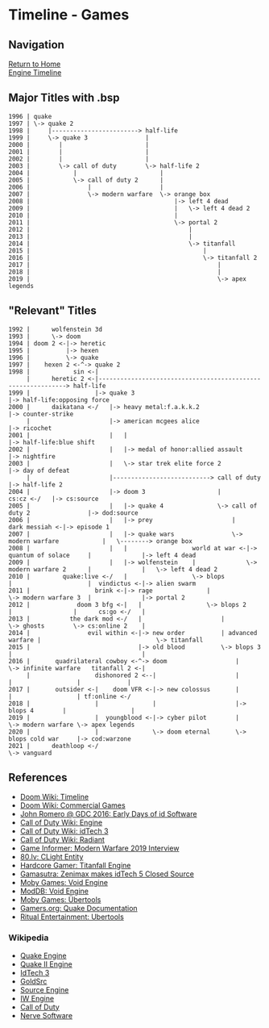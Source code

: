 # Timeline - Games

## Navigation

[Return to Home](../index.md)  
[Engine Timeline](./engines.md)


## Major Titles with .bsp

```
1996 | quake
1997 | \-> quake 2
1998 |     |------------------------> half-life
1999 |     \-> quake 3                |
2000 |        |                       |
2001 |        |                       |
2002 |        |                       |
2003 |        \-> call of duty        \-> half-life 2
2004 |            |                       |
2005 |            \-> call of duty 2      |
2006 |                |                   |
2007 |                \-> modern warfare  \-> orange box
2008 |                                        |-> left 4 dead
2009 |                                        |   \-> left 4 dead 2
2010 |                                        |
2011 |                                        \-> portal 2
2012 |                                            |
2013 |                                            |
2014 |                                            \-> titanfall
2015 |                                                |
2016 |                                                \-> titanfall 2
2017 |                                                    |
2018 |                                                    |
2019 |                                                    \-> apex legends
```


## "Relevant" Titles

```
1992 |      wolfenstein 3d
1993 |      \-> doom
1994 | doom 2 <-|-> heretic
1995 |          |-> hexen
1996 |          \-> quake
1997 |    hexen 2 <-^-> quake 2
1998 |            sin <-|
     |      heretic 2 <-|-------------------------------------------------------------> half-life
1999 |                  |-> quake 3                                                     |-> half-life:opposing force
2000 |      daikatana <-/   |-> heavy metal:f.a.k.k.2                                   |-> counter-strike
     |                      |-> american mcgees alice                                   |-> ricochet
2001 |                      |   |                                                       |-> half-life:blue shift
2002 |                      |   |-> medal of honor:allied assault                       |-> nightfire
2003 |                      |   \-> star trek elite force 2                             |-> day of defeat
     |                      |---------------------------> call of duty                  |-> half-life 2
2004 |                      |-> doom 3                    |                     cs:cz <-/   |-> cs:source
2005 |                      |   |-> quake 4               \-> call of duty 2                |-> dod:source
2006 |                      |   |-> prey                      |              dark messiah <-|-> episode 1
2007 |                      |   |-> quake wars                \-> modern warfare            |   \--------> orange box
2008 |                      |   |                  world at war <-|-> quantum of solace     |              |-> left 4 dead
2009 |                      |   |-> wolfenstein    |              \-> modern warfare 2      |              |   \-> left 4 dead 2
2010 |         quake:live <-/   |                  \-> blops          |                     |  vindictus <-|-> alien swarm
2011 |                  brink <-|-> rage               |              \-> modern warfare 3  |              |-> portal 2
2012 |             doom 3 bfg <-|   |                  \-> blops 2        |                 |      cs:go <-/   |
2013 |           the dark mod <-/   |                      |              \-> ghosts        \-> cs:online 2    |
2014 |                evil within <-|-> new order          | advanced warfare |                                \-> titanfall
2015 |                              |-> old blood          \-> blops 3        |                                    |
2016 |       quadrilateral cowboy <-^-> doom                   |              \-> infinite warfare   titanfall 2 <-|
     |                  dishonored 2 <--|                      |                  |                  |             |
2017 |       outsider <-|    doom VFR <-|-> new colossus       |                  |                  | tf:online <-/
2018 |                  |               |                      |-> blops 4        |                  |
2019 |                  |  youngblood <-|-> cyber pilot        |                  \-> modern warfare \-> apex legends
2020 |                  |               \-> doom eternal       \-> blops cold war     |-> cod:warzone
2021 |      deathloop <-/                                                             \-> vanguard
```


## References

 - [Doom Wiki: Timeline](https://doomwiki.org/wiki/Timeline)
 - [Doom Wiki: Commercial Games](https://doomwiki.org/wiki/Commercial_games)
 - [John Romero @ GDC 2016: Early Days of id Software](https://www.gdcvault.com/play/1023765/The-Early-Days-of-id)
 - [Call of Duty Wiki: Engine](https://callofduty.fandom.com/wiki/Game_Engine)
 - [Call of Duty Wiki: idTech 3](https://callofduty.fandom.com/wiki/Id_Tech_3)
 - [Call of Duty Wiki: Radiant](https://callofduty.fandom.com/wiki/Radiant)
 - [Game Informer: Modern Warfare 2019 Interview](https://www.gameinformer.com/2019/08/26/the-impressive-new-tech-behind-call-of-duty-modern-warfare)
 - [80.lv: CLight Entity](https://80.lv/articles/valve-reused-the-code-for-flickering-lights-in-alyx-22-years-later/)
 - [Hardcore Gamer: Titanfall Engine](https://hardcoregamer.com/features/interviews/e3-2016-respawn-talks-content-variety-reworked-engine-in-titanfall-2/212196/)
 - [Gamasutra: Zenimax makes idTech 5 Closed Source](https://www.gamasutra.com/view/news/29886/id_Tech_5_Rage_Engine_No_Longer_Up_For_External_Licensing.php)
 - [Moby Games: Void Engine](https://www.mobygames.com/game-group/3d-engine-void-engine)
 - [ModDB: Void Engine](https://www.moddb.com/engines/void-engine)
 - [Moby Games: Übertools](https://www.mobygames.com/game-group/3d-engine-id-tech-3-with-bertools)
 - [Gamers.org: Quake Documentation](https://www.gamers.org/dEngine/quake/)
 - [Ritual Entertainment: Ubertools](http://ritualistic.chrissstrahl.de/games/ef2/gdkdocs/)

### Wikipedia
 - [Quake Engine](https://en.wikipedia.org/wiki/Quake_engine#Games_using_the_Quake_engine)
 - [Quake II Engine](https://en.wikipedia.org/wiki/Quake_II_engine#Games_using_the_Quake_II_engine)
 - [IdTech 3](https://en.wikipedia.org/wiki/Id_Tech_3#Games_using_the_engine)
 - [GoldSrc](https://en.wikipedia.org/wiki/GoldSrc)
 - [Source Engine](https://en.wikipedia.org/wiki/Source_(game_engine)#Games_using_Source)
 - [IW Engine](https://en.wikipedia.org/wiki/IW_(game_engine)#Games_using_IW_engine)
 - [Call of Duty](https://en.wikipedia.org/wiki/Call_of_Duty)
 - [Nerve Software](https://en.wikipedia.org/wiki/Nerve_Software)
